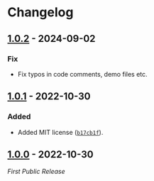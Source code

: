 # Changelog

## [1.0.2] - 2024-09-02

### Fix

- Fix typos in code comments, demo files etc.

## [1.0.1] - 2022-10-30

### Added

- Added MIT license ([`b17cb1f`](https://github.com/lmd-code/phpmdcompiler/commit/b17cb1f)).

## [1.0.0] - 2022-10-30

*First Public Release*

[1.0.2]: https://github.com/lmd-code/phpmdcompiler/releases/tag/v1.0.2
[1.0.1]: https://github.com/lmd-code/phpmdcompiler/releases/tag/v1.0.1
[1.0.0]: https://github.com/lmd-code/phpmdcompiler/releases/tag/v1.0.0
